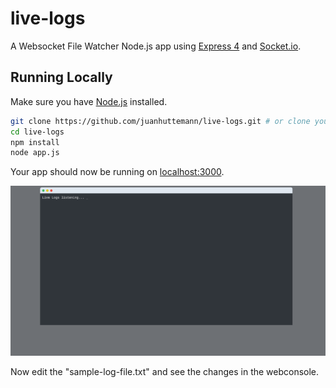 # live-logs

A Websocket File Watcher Node.js app using [Express 4](http://expressjs.com/) and [Socket.io](https://socket.io/).

## Running Locally

Make sure you have [Node.js](http://nodejs.org/) installed.

```sh
git clone https://github.com/juanhuttemann/live-logs.git # or clone your own fork
cd live-logs
npm install
node app.js
```

Your app should now be running on [localhost:3000](http://localhost:3000/).

![alt text](https://raw.githubusercontent.com/juanhuttemann/live-logs/master/images/printscreen.png)

Now edit the "sample-log-file.txt" and see the changes in the webconsole.
